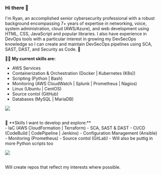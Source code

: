 ### Hi there 👋

I'm Ryan, an accomplished senior cybersecurity professional with a robust background encompassing 7+ years of expertise in networking, voice, system administration, cloud (AWS/Azure), and web development using HTML, CSS, JavaScript and popular libraries. I also have experience in DevOps tools with a particular interest in growing my DevSecOps knowledge so I can create and maintain DevSecOps pipelines using SCA, SAST, DAST, and Security as Code.
 👋

🧑‍💻 **My current skills are:** 
<br>
- AWS Services 
- Containerization & Orchestration (Docker | Kubernetes (K8s))
- Scripting (Python | Bash)
- Monitoring (AWS CloudWatch | Splunk | Prometheus | Nagios)
- Linux (Ubuntu | CentOS)
- Source contol (GitHub)
- Databases (MySQL | MariaDB)

<p align="left">
  <a href="https://skillicons.dev">
    <img src="https://skillicons.dev/icons?i=aws,azure,bash,git,github,kubernetes,docker,vim,html,css,js,jquery,nginx,linux,mysql,py,rabbitmq,regex,vscode,wordpress" />
  </a>
</p>

<br>
💪 **Skills I want to develop and explore:**
<br>
- IaC (AWS CloudFormation | Terraform)
- SCA, SAST & DAST
- CI/CD (CodeBuild | CodePipeline | Jenkins)
- Configuration Management (Ansible)
- Monitoring (Prometheus)
- Source contol (GitLab)
- Will also be puttig in more Python scripts too

<p align="left">
  <a href="https://skillicons.dev">
    <img src="https://skillicons.dev/icons?i=ansible,gitlab,go,jenkins,maven,php,prometheus" />
  </a>
</p>

<br>
Will create repos that reflect my interests where possible. 
